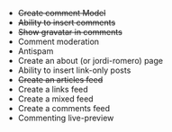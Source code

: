* <del>Create comment Model</del>
* <del>Ability to insert comments</del>
* <del>Show gravatar in comments</del>
* Comment moderation
* Antispam
* Create an about (or jordi-romero) page
* Ability to insert link-only posts
* <del>Create an articles feed</del>
* Create a links feed
* Create a mixed feed
* Create a comments feed
* Commenting live-preview

